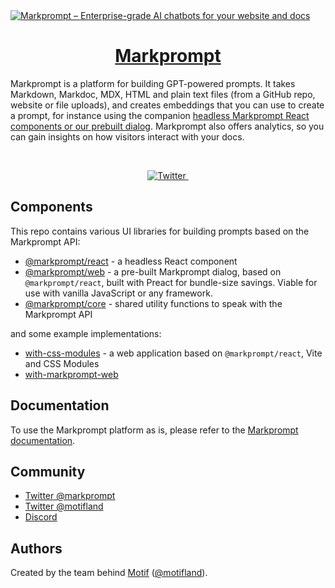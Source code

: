 <a href="https://markprompt.com">
  <img alt="Markprompt – Enterprise-grade AI chatbots for your website and docs" src="https://github.com/motifland/markprompt-js/assets/504893/9df7ac5a-1ac3-4b33-9bb3-a146d119ed73">
  <h1 align="center">Markprompt</h1>
</a>

Markprompt is a platform for building GPT-powered prompts. It takes Markdown, Markdoc, MDX, HTML and plain text files (from a GitHub repo, website or file uploads), and creates embeddings that you can use to create a prompt, for instance using the companion [headless Markprompt React components or our prebuilt dialog](https://markprompt.com/docs#components). Markprompt also offers analytics, so you can gain insights on how visitors interact with your docs.

<br />

<p align="center">
  <a href="https://twitter.com/markprompt">
    <img src="https://img.shields.io/twitter/follow/markprompt?style=flat&label=%40markprompt&logo=twitter&color=0bf&logoColor=fff" alt="Twitter" />
  </a>
  <a aria-label="License" href="https://github.com/motifland/markprompt-js/blob/main/LICENSE">
    <img alt="" src="https://badgen.net/npm/license/markprompt">
  </a>
</p>

## Components

This repo contains various UI libraries for building prompts based on the Markprompt API:

- [@markprompt/react](https://github.com/motifland/markprompt-js/blob/main/packages/react/README.md) - a headless React component
- [@markprompt/web](https://github.com/motifland/markprompt-js/blob/main/packages/web/README.md) - a pre-built Markprompt dialog, based on `@markprompt/react`, built with Preact for bundle-size savings. Viable for use with vanilla JavaScript or any framework.
- [@markprompt/core](https://github.com/motifland/markprompt-js/blob/main/packages/web/README.md) - shared utility functions to speak with the Markprompt API

and some example implementations:

- [with-css-modules](https://github.com/motifland/markprompt-js/blob/main/examples/with-css-modules/README.md) - a web application based on `@markprompt/react`, Vite and CSS Modules
- [with-markprompt-web](https://github.com/motifland/markprompt-js/blob/main/examples/with-markprompt-web/README.md)

## Documentation

To use the Markprompt platform as is, please refer to the [Markprompt documentation](https://markprompt.com/docs).

## Community

- [Twitter @markprompt](https://twitter.com/markprompt)
- [Twitter @motifland](https://twitter.com/motifland)
- [Discord](https://discord.gg/MBMh4apz6X)

## Authors

Created by the team behind [Motif](https://motif.land)
([@motifland](https://twitter.com/motifland)).
